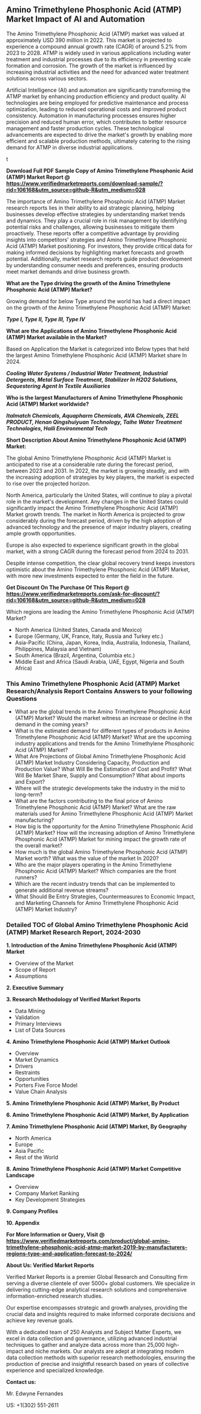 <h2>Amino Trimethylene Phosphonic Acid (ATMP) Market Impact of AI and Automation</h2><p>The Amino Trimethylene Phosphonic Acid (ATMP) market was valued at approximately USD 390 million in 2022. This market is projected to experience a compound annual growth rate (CAGR) of around 5.2% from 2023 to 2028. ATMP is widely used in various applications including water treatment and industrial processes due to its efficiency in preventing scale formation and corrosion. The growth of the market is influenced by increasing industrial activities and the need for advanced water treatment solutions across various sectors.</p><p>Artificial Intelligence (AI) and automation are significantly transforming the ATMP market by enhancing production efficiency and product quality. AI technologies are being employed for predictive maintenance and process optimization, leading to reduced operational costs and improved product consistency. Automation in manufacturing processes ensures higher precision and reduced human error, which contributes to better resource management and faster production cycles. These technological advancements are expected to drive the market's growth by enabling more efficient and scalable production methods, ultimately catering to the rising demand for ATMP in diverse industrial applications.</p>t</p><p id="" class=""><strong>Download Full PDF Sample Copy of Amino Trimethylene Phosphonic Acid (ATMP) Market Report @ <a href="https://www.verifiedmarketreports.com/download-sample/?rid=106168&utm_source=github-R&utm_medium=028" target="_blank">https://www.verifiedmarketreports.com/download-sample/?rid=106168&utm_source=github-R&utm_medium=028</a></strong></p><p>The importance of&nbsp;Amino Trimethylene Phosphonic Acid (ATMP) Market research reports lies in their ability to aid strategic planning, helping businesses develop effective strategies by understanding market trends and dynamics. They play a crucial role in risk management by identifying potential risks and challenges, allowing businesses to mitigate them proactively. These reports offer a competitive advantage by providing insights into competitors' strategies and Amino Trimethylene Phosphonic Acid (ATMP) Market positioning. For investors, they provide critical data for making informed decisions by highlighting market forecasts and growth potential. Additionally, market research reports guide product development by understanding consumer needs and preferences, ensuring products meet market demands and drive business growth.</p><p><strong>What are the&nbsp;Type driving the growth of the Amino Trimethylene Phosphonic Acid (ATMP) Market?</strong></p><p id="" class="">Growing demand for below Type around the world has had a direct impact on the growth of the Amino Trimethylene Phosphonic Acid (ATMP) Market:</p><em><strong>Type I, Type II, Type III, Type IV</strong></em></p><strong>What are the&nbsp;Applications&nbsp;of Amino Trimethylene Phosphonic Acid (ATMP) Market available in the Market?</strong></p><p id="" class="">Based on Application the Market is categorized into Below types that held the largest Amino Trimethylene Phosphonic Acid (ATMP) Market share In 2024.</p><em><strong>Cooling Water Systems / Industrial Water Treatment, Industrial Detergents, Metal Surface Treatment, Stabilizer In H2O2 Solutions, Sequestering Agent In Textile Auxiliaries</strong></em></p><strong>Who is the largest Manufacturers of Amino Trimethylene Phosphonic Acid (ATMP) Market worldwide?</strong></p><p><em><strong>Italmatch Chemicals, Aquapharm Chemicals, AVA Chemicals, ZEEL PRODUCT, Henan Qingshuiyuan Technology, Taihe Water Treatment Technologies, Haili Environmental Tech</strong></em></p><p id="" class=""><strong>Short Description About Amino Trimethylene Phosphonic Acid (ATMP) Market:</strong></p><p>The global Amino Trimethylene Phosphonic Acid (ATMP) Market is anticipated to rise at a considerable rate during the forecast period, between 2023 and 2031. In 2022, the market is growing steadily, and with the increasing adoption of strategies by key players, the market is expected to rise over the projected horizon.</p><p>North America, particularly the United States, will continue to play a pivotal role in the market's development. Any changes in the United States could significantly impact the Amino Trimethylene Phosphonic Acid (ATMP) Market growth trends. The market in North America is projected to grow considerably during the forecast period, driven by the high adoption of advanced technology and the presence of major industry players, creating ample growth opportunities.</p><p>Europe is also expected to experience significant growth in the global market, with a strong CAGR during the forecast period from 2024 to 2031.</p><p>Despite intense competition, the clear global recovery trend keeps investors optimistic about the Amino Trimethylene Phosphonic Acid (ATMP) Market, with more new investments expected to enter the field in the future.</p><p id="" class=""><strong>Get Discount On The Purchase Of This Report @ <a href="https://www.verifiedmarketreports.com/ask-for-discount/?rid=106168&utm_source=github-R&utm_medium=028" target="_blank">https://www.verifiedmarketreports.com/ask-for-discount/?rid=106168&utm_source=github-R&utm_medium=028</a></strong></p>Which regions are leading the Amino Trimethylene Phosphonic Acid (ATMP) Market?</p><ul><li>North America (United States, Canada and Mexico)</li><li>Europe (Germany, UK, France, Italy, Russia and Turkey etc.)</li><li>Asia-Pacific (China, Japan, Korea, India, Australia, Indonesia, Thailand, Philippines, Malaysia and Vietnam)</li><li>South America (Brazil, Argentina, Columbia etc.)</li><li>Middle East and Africa (Saudi Arabia, UAE, Egypt, Nigeria and South Africa)</li></ul><h3 id="" class="">This Amino Trimethylene Phosphonic Acid (ATMP) Market Research/Analysis Report Contains Answers to your following Questions</h3><ul><li>What are the global trends in the Amino Trimethylene Phosphonic Acid (ATMP) Market? Would the market witness an increase or decline in the demand in the coming years?</li><li>What is the estimated demand for different types of products in Amino Trimethylene Phosphonic Acid (ATMP) Market? What are the upcoming industry applications and trends for the Amino Trimethylene Phosphonic Acid (ATMP) Market?</li><li>What Are Projections of Global Amino Trimethylene Phosphonic Acid (ATMP) Market Industry Considering Capacity, Production and Production Value? What Will Be the Estimation of Cost and Profit? What Will Be Market Share, Supply and Consumption? What about imports and Export?</li><li>Where will the strategic developments take the industry in the mid to long-term?</li><li>What are the factors contributing to the final price of Amino Trimethylene Phosphonic Acid (ATMP) Market? What are the raw materials used for Amino Trimethylene Phosphonic Acid (ATMP) Market manufacturing?</li><li>How big is the opportunity for the Amino Trimethylene Phosphonic Acid (ATMP) Market? How will the increasing adoption of Amino Trimethylene Phosphonic Acid (ATMP) Market for mining impact the growth rate of the overall market?</li><li>How much is the global Amino Trimethylene Phosphonic Acid (ATMP) Market worth? What was the value of the market In 2020?</li><li>Who are the major players operating in the Amino Trimethylene Phosphonic Acid (ATMP) Market? Which companies are the front runners?</li><li>Which are the recent industry trends that can be implemented to generate additional revenue streams?</li><li>What Should Be Entry Strategies, Countermeasures to Economic Impact, and Marketing Channels for Amino Trimethylene Phosphonic Acid (ATMP) Market Industry?</li></ul><h3 id="" class="">Detailed TOC of Global Amino Trimethylene Phosphonic Acid (ATMP) Market Research Report, 2024-2030</h3><p id="" class=""><strong>1. Introduction of the Amino Trimethylene Phosphonic Acid (ATMP) Market</strong></p><ul><li>Overview of the Market</li><li>Scope of Report</li><li>Assumptions</li></ul><p id="" class=""><strong>2. Executive Summary</strong></p><p id="" class=""><strong>3. Research Methodology of Verified Market Reports</strong></p><ul><li>Data Mining</li><li>Validation</li><li>Primary Interviews</li><li>List of Data Sources</li></ul><p id="" class=""><strong>4. Amino Trimethylene Phosphonic Acid (ATMP) Market Outlook</strong></p><ul><li>Overview</li><li>Market Dynamics</li><li>Drivers</li><li>Restraints</li><li>Opportunities</li><li>Porters Five Force Model</li><li>Value Chain Analysis</li></ul><p id="" class=""><strong>5. Amino Trimethylene Phosphonic Acid (ATMP) Market, By Product</strong></p><p id="" class=""><strong>6. Amino Trimethylene Phosphonic Acid (ATMP) Market, By Application</strong></p><p id="" class=""><strong>7. Amino Trimethylene Phosphonic Acid (ATMP) Market, By Geography</strong></p><ul><li>North America</li><li>Europe</li><li>Asia Pacific</li><li>Rest of the World</li></ul><p id="" class=""><strong>8. Amino Trimethylene Phosphonic Acid (ATMP) Market Competitive Landscape</strong></p><ul><li>Overview</li><li>Company Market Ranking</li><li>Key Development Strategies</li></ul><p id="" class=""><strong>9. Company Profiles</strong></p><p id="" class=""><strong>10. Appendix</strong></p><p id="" class=""><strong>For More Information or Query, Visit @ <a href="https://www.verifiedmarketreports.com/product/global-amino-trimethylene-phosphonic-acid-atmp-market-2019-by-manufacturers-regions-type-and-application-forecast-to-2024/" target="_blank">https://www.verifiedmarketreports.com/product/global-amino-trimethylene-phosphonic-acid-atmp-market-2019-by-manufacturers-regions-type-and-application-forecast-to-2024/</a></strong></p><p id="" class=""><strong>About Us: Verified Market Reports</strong></p><p id="" class="">Verified Market Reports is a premier Global Research and Consulting firm serving a diverse clientele of over 5000+ global customers. We specialize in delivering cutting-edge analytical research solutions and comprehensive information-enriched research studies.</p><p id="" class="">Our expertise encompasses strategic and growth analyses, providing the crucial data and insights required to make informed corporate decisions and achieve key revenue goals.</p><p id="" class="">With a dedicated team of 250 Analysts and Subject Matter Experts, we excel in data collection and governance, utilizing advanced industrial techniques to gather and analyze data across more than 25,000 high-impact and niche markets. Our analysts are adept at integrating modern data collection methods with superior research methodologies, ensuring the production of precise and insightful research based on years of collective experience and specialized knowledge.</p><p id="" class=""><strong>Contact us:</strong></p><p id="" class="">Mr. Edwyne Fernandes</p><p id="" class="">US: +1(302) 551-2611</p>
